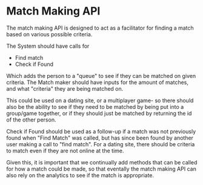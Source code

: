 # Match Making API 
The match making API is designed to act as a facilitator for finding a match based on various possible criteria. 

The System should have calls for 

* Find match
* Check if Found

Which adds the person to a "queue" to see if they can be matched on given criteria. 
The Match maker should have inputs for the amount of matches, and what "criteria" they are being matched on. 

This could be used on a dating site, or a multiplayer game- so there should also be the ability to see if they need to be matched by being put into a group/game together, or if they should just be matched by returning the id of the other person. 

Check if Found should be used as a follow-up if a match was not previously found when "Find Match" was called, but has since been found by another user making a call to "find match". For a dating site, there should be criteria to match even if they are not online at the time. 

Given this, it is important that we continually add methods that can be called for how a match could be made, so that eventally the match making API can also rely on the analytics to see if the match is appropriate. 
